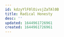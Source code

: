 ```yaml
---
id: kdzyYlF0lOivsjZaTAl0B
title: Radical Honesty
desc: ''
updated: 1644961726961
created: 1644961726961
---
```


